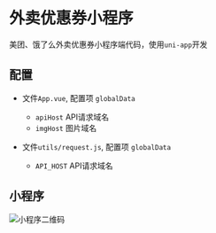 # 外卖优惠券小程序
美团、饿了么外卖优惠券小程序端代码，使用`uni-app`开发

## 配置

- 文件`App.vue`, 配置项 `globalData`
  - `apiHost` API请求域名
  - `imgHost` 图片域名
 
- 文件`utils/request.js`, 配置项 `globalData`
  - `API_HOST` API请求域名

## 小程序
![小程序二维码](http://statics.nulizhe.com/web/images/11.jpg)
